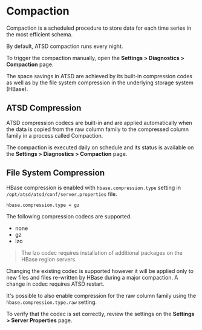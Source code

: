 # Compaction

Compaction is a scheduled procedure to store data for each time series in the most efficient schema.

By default, ATSD compaction runs every night.

To trigger the compaction manually, open the **Settings > Diagnostics > Compaction** page.

The space savings in ATSD are achieved by its built-in compression codes as well as by the file system compression in the underlying storage system (HBase).

## ATSD Compression

ATSD compression codecs are built-in and are applied automatically when the data is copied from the raw column family to the compressed column family in a process called Compaction. 

The compaction is executed daily on schedule and its status is available on the **Settings > Diagnostics > Compaction** page.

## File System Compression

HBase compression is enabled with `hbase.compression.type` setting in `/opt/atsd/atsd/conf/server.properties` file.

```sh
hbase.compression.type = gz
```

The following compression codecs are supported.

* none
* gz
* lzo

> The lzo codec requires installation of additional packages on the HBase region servers.

Changing the existing codec is supported however it will be applied only to new files and files re-written by HBase during a major compaction.
A change in codec requires ATSD restart.

It's possible to also enable compression for the raw column family using the `hbase.compression.type.raw` setting.

To verify that the codec is set correctly, review the settings on the **Settings > Server Properties** page.